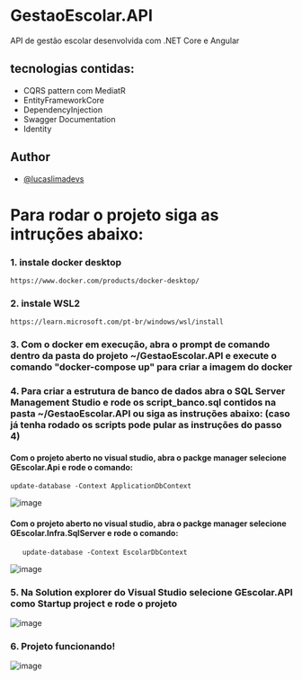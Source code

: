 # GestaoEscolar.API

API de gestão escolar desenvolvida com .NET Core e Angular

## tecnologias contidas:

- CQRS pattern com MediatR
- EntityFrameworkCore
- DependencyInjection
- Swagger Documentation
- Identity

## Author

- [@lucaslimadevs](https://www.github.com/lucaslimadevs)

# Para rodar o projeto siga as intruções abaixo:

### 1. instale docker desktop

	https://www.docker.com/products/docker-desktop/
		
### 2. instale WSL2

	https://learn.microsoft.com/pt-br/windows/wsl/install 

### 3. Com o docker em execução, abra o prompt de comando dentro da pasta do projeto ~/GestaoEscolar.API e execute o comando "docker-compose up" para criar a imagem do docker

### 4. Para criar a estrutura de banco de dados abra o SQL Server Management Studio e rode os script_banco.sql contidos na pasta ~/GestaoEscolar.API ou siga as instruções abaixo: (caso já tenha rodado os scripts pode pular as instruções do passo 4)

  #### Com o projeto aberto no visual studio, abra o packge manager selecione GEscolar.Api e rode o comando:
    update-database -Context ApplicationDbContext
![image](https://user-images.githubusercontent.com/117870158/234154391-76453084-7775-4459-a7ed-4a02c5040202.png)

  #### Com o projeto aberto no visual studio, abra o packge manager selecione GEscolar.Infra.SqlServer e rode o comando:
       update-database -Context EscolarDbContext
![image](https://user-images.githubusercontent.com/117870158/234154592-199a7bc0-5ae9-4091-9f0b-aa498be5cbda.png)

### 5. Na Solution explorer do Visual Studio selecione GEscolar.API como Startup project e rode o projeto
![image](https://user-images.githubusercontent.com/117870158/234155356-c8baef8f-0e5b-43bc-add7-42aece2424be.png)

### 6. Projeto funcionando!
![image](https://user-images.githubusercontent.com/117870158/234155547-9af724a3-3ad4-4816-8e33-aa6f8e2b3251.png)

